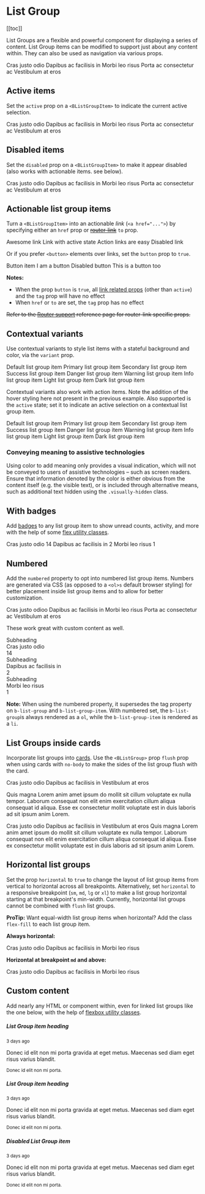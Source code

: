 # List Group

<ClientOnly>
  <Teleport to=".bd-toc">

[[toc]]

  </Teleport>
</ClientOnly>

<div class="lead mb-5">

List Groups are a flexible and powerful component for displaying a series of content. List Group items can be modified to support just about any content within. They can also be used as navigation via various props.

</div>

<HighlightCard>
  <BListGroup>
    <BListGroupItem>Cras justo odio</BListGroupItem>
    <BListGroupItem>Dapibus ac facilisis in</BListGroupItem>
    <BListGroupItem>Morbi leo risus</BListGroupItem>
    <BListGroupItem>Porta ac consectetur ac</BListGroupItem>
    <BListGroupItem>Vestibulum at eros</BListGroupItem>
  </BListGroup>
  <template #html>

```vue-html
<BListGroup>
  <BListGroupItem>Cras justo odio</BListGroupItem>
  <BListGroupItem>Dapibus ac facilisis in</BListGroupItem>
  <BListGroupItem>Morbi leo risus</BListGroupItem>
  <BListGroupItem>Porta ac consectetur ac</BListGroupItem>
  <BListGroupItem>Vestibulum at eros</BListGroupItem>
</BListGroup>
```

  </template>
</HighlightCard>

## Active items

Set the `active` prop on a `<BListGroupItem>` to indicate the current active selection.

<HighlightCard>
  <BListGroup>
    <BListGroupItem>Cras justo odio</BListGroupItem>
    <BListGroupItem active>Dapibus ac facilisis in</BListGroupItem>
    <BListGroupItem>Morbi leo risus</BListGroupItem>
    <BListGroupItem>Porta ac consectetur ac</BListGroupItem>
    <BListGroupItem>Vestibulum at eros</BListGroupItem>
  </BListGroup>
  <template #html>

```vue-html
<BListGroup>
  <BListGroupItem>Cras justo odio</BListGroupItem>
  <BListGroupItem active>Dapibus ac facilisis in</BListGroupItem>
  <BListGroupItem>Morbi leo risus</BListGroupItem>
  <BListGroupItem>Porta ac consectetur ac</BListGroupItem>
  <BListGroupItem>Vestibulum at eros</BListGroupItem>
</BListGroup>
```

  </template>
</HighlightCard>

## Disabled items

Set the `disabled` prop on a `<BListGroupItem>` to make it appear disabled (also works with
actionable items. see below).

<HighlightCard>
  <BListGroup>
    <BListGroupItem disabled>Cras justo odio</BListGroupItem>
    <BListGroupItem>Dapibus ac facilisis in</BListGroupItem>
    <BListGroupItem>Morbi leo risus</BListGroupItem>
    <BListGroupItem disabled>Porta ac consectetur ac</BListGroupItem>
    <BListGroupItem>Vestibulum at eros</BListGroupItem>
  </BListGroup>
  <template #html>

```vue-html
<BListGroup>
  <BListGroupItem disabled>Cras justo odio</BListGroupItem>
  <BListGroupItem>Dapibus ac facilisis in</BListGroupItem>
  <BListGroupItem>Morbi leo risus</BListGroupItem>
  <BListGroupItem disabled>Porta ac consectetur ac</BListGroupItem>
  <BListGroupItem>Vestibulum at eros</BListGroupItem>
</BListGroup>
```

  </template>
</HighlightCard>

## Actionable list group items

Turn a `<BListGroupItem>` into an actionable _link_ (`<a href="...">`) by specifying either an
`href` prop or ~~[router-link](/docs/reference/router-links)~~ `to` prop.

<HighlightCard>
  <BListGroup>
    <BListGroupItem href="#some-link">Awesome link</BListGroupItem>
    <BListGroupItem href="#" active>Link with active state</BListGroupItem>
    <BListGroupItem href="#">Action links are easy</BListGroupItem>
    <BListGroupItem href="#foobar" disabled>Disabled link</BListGroupItem>
  </BListGroup>
  <template #html>

```vue-html
<BListGroup>
  <BListGroupItem href="#some-link">Awesome link</BListGroupItem>
  <BListGroupItem href="#" active>Link with active state</BListGroupItem>
  <BListGroupItem href="#">Action links are easy</BListGroupItem>
  <BListGroupItem href="#foobar" disabled>Disabled link</BListGroupItem>
</BListGroup>
```

  </template>
</HighlightCard>

Or if you prefer `<button>` elements over links, set the `button` prop to `true`.

<HighlightCard>
  <BListGroup>
    <BListGroupItem button>Button item</BListGroupItem>
    <BListGroupItem button>I am a button</BListGroupItem>
    <BListGroupItem button disabled>Disabled button</BListGroupItem>
    <BListGroupItem button>This is a button too</BListGroupItem>
  </BListGroup>
  <template #html>

```vue-html
<BListGroup>
  <BListGroupItem button>Button item</BListGroupItem>
  <BListGroupItem button>I am a button</BListGroupItem>
  <BListGroupItem button disabled>Disabled button</BListGroupItem>
  <BListGroupItem button>This is a button too</BListGroupItem>
</BListGroup>
```

  </template>
</HighlightCard>

**Notes:**

- When the prop `button` is `true`, all [link related props](/docs/components/link) (other than
  `active`) and the `tag` prop will have no effect
- When `href` or `to` are set, the `tag` prop has no effect

~~Refer to the [Router support](/docs/reference/router-links) reference page for router-link specific
props.~~

## Contextual variants

Use contextual variants to style list items with a stateful background and color, via the `variant`
prop.

<HighlightCard>
  <BListGroup>
    <BListGroupItem>Default list group item</BListGroupItem>
    <BListGroupItem variant="primary">Primary list group item</BListGroupItem>
    <BListGroupItem variant="secondary">Secondary list group item</BListGroupItem>
    <BListGroupItem variant="success">Success list group item</BListGroupItem>
    <BListGroupItem variant="danger">Danger list group item</BListGroupItem>
    <BListGroupItem variant="warning">Warning list group item</BListGroupItem>
    <BListGroupItem variant="info">Info list group item</BListGroupItem>
    <BListGroupItem variant="light">Light list group item</BListGroupItem>
    <BListGroupItem variant="dark">Dark list group item</BListGroupItem>
  </BListGroup>
  <template #html>

```vue-html
<BListGroup>
  <BListGroupItem>Default list group item</BListGroupItem>
  <BListGroupItem variant="primary">Primary list group item</BListGroupItem>
  <BListGroupItem variant="secondary">Secondary list group item</BListGroupItem>
  <BListGroupItem variant="success">Success list group item</BListGroupItem>
  <BListGroupItem variant="danger">Danger list group item</BListGroupItem>
  <BListGroupItem variant="warning">Warning list group item</BListGroupItem>
  <BListGroupItem variant="info">Info list group item</BListGroupItem>
  <BListGroupItem variant="light">Light list group item</BListGroupItem>
  <BListGroupItem variant="dark">Dark list group item</BListGroupItem>
</BListGroup>
```

  </template>
</HighlightCard>

Contextual variants also work with action items. Note the addition of the hover styling here not
present in the previous example. Also supported is the `active` state; set it to indicate an active
selection on a contextual list group item.

<HighlightCard>
  <BListGroup>
    <BListGroupItem href="#">Default list group item</BListGroupItem>
    <BListGroupItem href="#" variant="primary">Primary list group item</BListGroupItem>
    <BListGroupItem href="#" variant="secondary">Secondary list group item</BListGroupItem>
    <BListGroupItem href="#" variant="success">Success list group item</BListGroupItem>
    <BListGroupItem href="#" variant="danger">Danger list group item</BListGroupItem>
    <BListGroupItem href="#" variant="warning">Warning list group item</BListGroupItem>
    <BListGroupItem href="#" variant="info">Info list group item</BListGroupItem>
    <BListGroupItem href="#" variant="light">Light list group item</BListGroupItem>
    <BListGroupItem href="#" variant="dark">Dark list group item</BListGroupItem>
  </BListGroup>
  <template #html>

```vue-html
<BListGroup>
  <BListGroupItem href="#">Default list group item</BListGroupItem>
  <BListGroupItem href="#" variant="primary">Primary list group item</BListGroupItem>
  <BListGroupItem href="#" variant="secondary">Secondary list group item</BListGroupItem>
  <BListGroupItem href="#" variant="success">Success list group item</BListGroupItem>
  <BListGroupItem href="#" variant="danger">Danger list group item</BListGroupItem>
  <BListGroupItem href="#" variant="warning">Warning list group item</BListGroupItem>
  <BListGroupItem href="#" variant="info">Info list group item</BListGroupItem>
  <BListGroupItem href="#" variant="light">Light list group item</BListGroupItem>
  <BListGroupItem href="#" variant="dark">Dark list group item</BListGroupItem>
</BListGroup>
```

  </template>
</HighlightCard>

### Conveying meaning to assistive technologies

Using color to add meaning only provides a visual indication, which will not be conveyed to users of
assistive technologies – such as screen readers. Ensure that information denoted by the color is
either obvious from the content itself (e.g. the visible text), or is included through alternative
means, such as additional text hidden using the `.visually-hidden` class.

## With badges

Add [badges](/docs/components/badge) to any list group item to show unread counts, activity, and
more with the help of some [flex utility classes](/docs/reference/utility-classes).

<HighlightCard>
  <BListGroup>
    <BListGroupItem class="d-flex justify-content-between align-items-center">
      Cras justo odio
      <BBadge variant="primary" pill>14</BBadge>
    </BListGroupItem>
    <BListGroupItem class="d-flex justify-content-between align-items-center">
      Dapibus ac facilisis in
      <BBadge variant="primary" pill>2</BBadge>
    </BListGroupItem>
    <BListGroupItem class="d-flex justify-content-between align-items-center">
      Morbi leo risus
      <BBadge variant="primary" pill>1</BBadge>
    </BListGroupItem>
  </BListGroup>
  <template #html>

```vue-html
<BListGroup>
  <BListGroupItem class="d-flex justify-content-between align-items-center">
    Cras justo odio
    <BBadge variant="primary" pill>14</BBadge>
  </BListGroupItem>

  <BListGroupItem class="d-flex justify-content-between align-items-center">
    Dapibus ac facilisis in
    <BBadge variant="primary" pill>2</BBadge>
  </BListGroupItem>

  <BListGroupItem class="d-flex justify-content-between align-items-center">
    Morbi leo risus
    <BBadge variant="primary" pill>1</BBadge>
  </BListGroupItem>
</BListGroup>
```

  </template>
</HighlightCard>

## Numbered

Add the `numbered` property to opt into numbered list group items. Numbers are generated via CSS (as opposed to a `<ol>s` default browser styling) for better placement inside list group items and to allow for better customization.

<HighlightCard>
  <BListGroup numbered>
    <BListGroupItem>Cras justo odioo</BListGroupItem>
    <BListGroupItem>Dapibus ac facilisis in</BListGroupItem>
    <BListGroupItem>Morbi leo risus</BListGroupItem>
    <BListGroupItem>Porta ac consectetur ac</BListGroupItem>
    <BListGroupItem>Vestibulum at eros</BListGroupItem>
  </BListGroup>
  <template #html>

```vue-html
<BListGroup numbered>
  <BListGroupItem>Cras justo odioo</BListGroupItem>
  <BListGroupItem>Dapibus ac facilisis in</BListGroupItem>
  <BListGroupItem>Morbi leo risus</BListGroupItem>
  <BListGroupItem>Porta ac consectetur ac</BListGroupItem>
  <BListGroupItem>Vestibulum at eros</BListGroupItem>
</BListGroup>
```

  </template>
</HighlightCard>

These work great with custom content as well.

<HighlightCard>
  <BListGroup numbered>
    <BListGroupItem class="d-flex justify-content-between align-items-start">
      <div class="ms-2 me-auto">
        <div class="fw-bold">Subheading</div>
        Cras justo odio
      </div>
      <BBadge variant="primary" pill>14</BBadge>
    </BListGroupItem>
    <BListGroupItem class="d-flex justify-content-between align-items-start">
      <div class="ms-2 me-auto">
        <div class="fw-bold">Subheading</div>
        Dapibus ac facilisis in
        </div>
        <BBadge variant="primary" pill>2</BBadge>
    </BListGroupItem>
    <BListGroupItem class="d-flex justify-content-between align-items-start">
      <div class="ms-2 me-auto">
        <div class="fw-bold">Subheading</div>
        Morbi leo risus
      </div>
      <BBadge variant="primary" pill>1</BBadge>
    </BListGroupItem>
  </BListGroup>
  <template #html>

```vue-html
<BListGroup numbered>
  <BListGroupItem class="d-flex justify-content-between align-items-start">
    <div class="ms-2 me-auto">
      <div class="fw-bold">Subheading</div>
      Cras justo odio
    </div>
    <BBadge variant="primary" pill>14</BBadge>
  </BListGroupItem>

  <BListGroupItem class="d-flex justify-content-between align-items-start">
    <div class="ms-2 me-auto">
      <div class="fw-bold">Subheading</div>
      Dapibus ac facilisis in
    </div>
    <BBadge variant="primary" pill>2</BBadge>
  </BListGroupItem>

  <BListGroupItem class="d-flex justify-content-between align-items-start">
    <div class="ms-2 me-auto">
      <div class="fw-bold">Subheading</div>
      Morbi leo risus
    </div>
    <BBadge variant="primary" pill>1</BBadge>
  </BListGroupItem>
</BListGroup>
```

  </template>
</HighlightCard>

**Note:** When using the numbered property, it supersedes the tag property on `b-list-group` and `b-list-group-item`.
With numbered set, the `b-list-group`is always rendered as a `ol`, while the `b-list-group-item` is rendered as a `li`.

## List Groups inside cards

Incorporate list groups into [cards](/docs/components/card). Use the `<BListGroup>` prop `flush`
prop when using cards with `no-body` to make the sides of the list group flush with the card.

<HighlightCard>
  <BCardGroup deck>
    <BCard header="Card with list group">
      <BListGroup>
        <BListGroupItem href="#">Cras justo odio</BListGroupItem>
        <BListGroupItem href="#">Dapibus ac facilisis in</BListGroupItem>
        <BListGroupItem href="#">Vestibulum at eros</BListGroupItem>
      </BListGroup>
      <p class="card-text mt-2">
        Quis magna Lorem anim amet ipsum do mollit sit cillum voluptate ex nulla tempor. Laborum
        consequat non elit enim exercitation cillum aliqua consequat id aliqua. Esse ex consectetur
        mollit voluptate est in duis laboris ad sit ipsum anim Lorem.
      </p>
    </BCard>
    <BCard no-body header="Card with flush list group">
      <BListGroup flush>
        <BListGroupItem href="#">Cras justo odio</BListGroupItem>
        <BListGroupItem href="#">Dapibus ac facilisis in</BListGroupItem>
        <BListGroupItem href="#">Vestibulum at eros</BListGroupItem>
      </BListGroup>
      <BCardBody>
        Quis magna Lorem anim amet ipsum do mollit sit cillum voluptate ex nulla tempor. Laborum
        consequat non elit enim exercitation cillum aliqua consequat id aliqua. Esse ex consectetur
        mollit voluptate est in duis laboris ad sit ipsum anim Lorem.
      </BCardBody>
    </BCard>
  </BCardGroup>
  <template #html>

```vue-html
<BCardGroup deck>
  <BCard header="Card with list group">
    <BListGroup>
      <BListGroupItem href="#">Cras justo odio</BListGroupItem>
      <BListGroupItem href="#">Dapibus ac facilisis in</BListGroupItem>
      <BListGroupItem href="#">Vestibulum at eros</BListGroupItem>
    </BListGroup>

    <p class="card-text mt-2">
      Quis magna Lorem anim amet ipsum do mollit sit cillum voluptate ex nulla tempor. Laborum
      consequat non elit enim exercitation cillum aliqua consequat id aliqua. Esse ex consectetur
      mollit voluptate est in duis laboris ad sit ipsum anim Lorem.
    </p>
  </BCard>

  <BCard no-body header="Card with flush list group">
    <BListGroup flush>
      <BListGroupItem href="#">Cras justo odio</BListGroupItem>
      <BListGroupItem href="#">Dapibus ac facilisis in</BListGroupItem>
      <BListGroupItem href="#">Vestibulum at eros</BListGroupItem>
    </BListGroup>

    <BCardBody>
      Quis magna Lorem anim amet ipsum do mollit sit cillum voluptate ex nulla tempor. Laborum
      consequat non elit enim exercitation cillum aliqua consequat id aliqua. Esse ex consectetur
      mollit voluptate est in duis laboris ad sit ipsum anim Lorem.
    </BCardBody>
  </BCard>
</BCardGroup>
```

  </template>
</HighlightCard>

## Horizontal list groups

Set the prop `horizontal` to `true` to change the layout of list group items from vertical to
horizontal across all breakpoints. Alternatively, set `horizontal` to a responsive breakpoint (`sm`,
`md`, `lg` or `xl`) to make a list group horizontal starting at that breakpoint's min-width.
Currently, horizontal list groups cannot be combined with `flush` list groups.

**ProTip:** Want equal-width list group items when horizontal? Add the class `flex-fill` to each
list group item.

**Always horizontal:**

<HighlightCard>
  <BListGroup horizontal>
    <BListGroupItem>Cras justo odio</BListGroupItem>
    <BListGroupItem>Dapibus ac facilisis in</BListGroupItem>
    <BListGroupItem>Morbi leo risus</BListGroupItem>
  </BListGroup>
  <template #html>

```vue-html
<BListGroup horizontal>
  <BListGroupItem>Cras justo odio</BListGroupItem>
  <BListGroupItem>Dapibus ac facilisis in</BListGroupItem>
  <BListGroupItem>Morbi leo risus</BListGroupItem>
</BListGroup>
```

  </template>
</HighlightCard>

**Horizontal at breakpoint `md` and above:**

<HighlightCard>
  <BListGroup horizontal="md">
    <BListGroupItem>Cras justo odio</BListGroupItem>
    <BListGroupItem>Dapibus ac facilisis in</BListGroupItem>
    <BListGroupItem>Morbi leo risus</BListGroupItem>
  </BListGroup>
  <template #html>

```vue-html
<BListGroup horizontal="md">
  <BListGroupItem>Cras justo odio</BListGroupItem>
  <BListGroupItem>Dapibus ac facilisis in</BListGroupItem>
  <BListGroupItem>Morbi leo risus</BListGroupItem>
</BListGroup>
```

  </template>
</HighlightCard>

## Custom content

Add nearly any HTML or component within, even for linked list groups like the one below, with the
help of [flexbox utility classes](/docs/reference/utility-classes).

<HighlightCard>
  <BListGroup>
    <BListGroupItem href="#" active class="flex-column align-items-start">
        <div class="d-flex w-100 justify-content-between">
          <h5 class="mb-1">List Group item heading</h5>
          <small>3 days ago</small>
        </div>
        <p class="mb-1">
          Donec id elit non mi porta gravida at eget metus. Maecenas sed diam eget risus varius blandit.
        </p>
        <small>Donec id elit non mi porta.</small>
    </BListGroupItem>
    <BListGroupItem href="#" class="flex-column align-items-start">
      <div class="d-flex w-100 justify-content-between">
        <h5 class="mb-1">List Group item heading</h5>
        <small class="text-muted">3 days ago</small>
      </div>
      <p class="mb-1">
      Donec id elit non mi porta gravida at eget metus. Maecenas sed diam eget risus varius blandit.
      </p>
      <small class="text-muted">Donec id elit non mi porta.</small>
    </BListGroupItem>
    <BListGroupItem href="#" disabled class="flex-column align-items-start">
      <div class="d-flex w-100 justify-content-between">
        <h5 class="mb-1">Disabled List Group item</h5>
        <small class="text-muted">3 days ago</small>
      </div>
      <p class="mb-1">
      Donec id elit non mi porta gravida at eget metus. Maecenas sed diam eget risus varius blandit.
      </p>
      <small class="text-muted">Donec id elit non mi porta.</small>
    </BListGroupItem>
  </BListGroup>
  <template #html>

```vue-html
<BListGroup>
  <BListGroupItem href="#" active class="flex-column align-items-start">
    <div class="d-flex w-100 justify-content-between">
      <h5 class="mb-1">List Group item heading</h5>
      <small>3 days ago</small>
    </div>

    <p class="mb-1">
      Donec id elit non mi porta gravida at eget metus. Maecenas sed diam eget risus varius blandit.
    </p>

    <small>Donec id elit non mi porta.</small>
  </BListGroupItem>

  <BListGroupItem href="#" class="flex-column align-items-start">
    <div class="d-flex w-100 justify-content-between">
      <h5 class="mb-1">List Group item heading</h5>
      <small class="text-muted">3 days ago</small>
    </div>

    <p class="mb-1">
      Donec id elit non mi porta gravida at eget metus. Maecenas sed diam eget risus varius blandit.
    </p>

    <small class="text-muted">Donec id elit non mi porta.</small>
  </BListGroupItem>

  <BListGroupItem href="#" disabled class="flex-column align-items-start">
    <div class="d-flex w-100 justify-content-between">
      <h5 class="mb-1">Disabled List Group item</h5>
      <small class="text-muted">3 days ago</small>
    </div>

    <p class="mb-1">
      Donec id elit non mi porta gravida at eget metus. Maecenas sed diam eget risus varius blandit.
    </p>

    <small class="text-muted">Donec id elit non mi porta.</small>
  </BListGroupItem>
</BListGroup>
```

  </template>
</HighlightCard>

<ComponentReference :data="data" />

<script setup lang="ts">
import {data} from '../../data/components/listGroup.data'
import ComponentReference from '../../components/ComponentReference.vue'
import HighlightCard from '../../components/HighlightCard.vue'
import {BCard, BCardBody, BListGroup, BBadge, BCardGroup, BListGroupItem} from 'bootstrap-vue-next'
</script>
